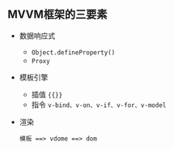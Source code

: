 ## MVVM框架的三要素

- 数据响应式

  - `Object.defineProperty()`
  - `Proxy`

- 模板引擎

  - 插值 `{{}}`
  - 指令 `v-bind、v-on、v-if、v-for、v-model`

- 渲染

  `模板 ==> vdome ==> dom`